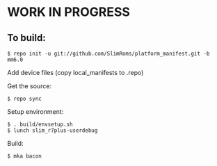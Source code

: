 WORK IN PROGRESS
================

To build:
---------

    $ repo init -u git://github.com/SlimRoms/platform_manifest.git -b mm6.0

Add device files (copy local_manifests to .repo)

Get the source:

    $ repo sync

Setup environment:

    $ . build/envsetup.sh
    $ lunch slim_r7plus-userdebug

Build:

    $ mka bacon




